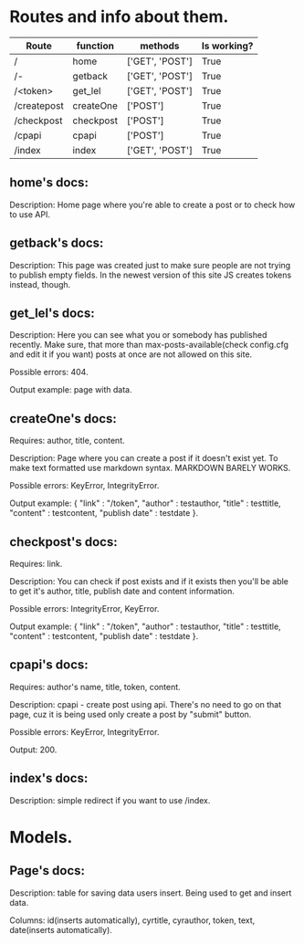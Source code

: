 # Routes and info about them.

| Route | function | methods | Is working? |
| ------------- | -------- | -------- | -------- |
| / | home | ['GET', 'POST'] | True |
| /- | getback | ['GET', 'POST'] | True |
| /\<token\> | get_lel | ['GET', 'POST'] | True |
| /createpost | createOne | ['POST'] | True |
| /checkpost | checkpost | ['POST'] | True |
| /cpapi | cpapi | ['POST'] | True |
| /index | index | ['GET', 'POST'] | True |

## home's docs:

Description: Home page where you're able to create a post or to check how to use API.


## getback's docs:

Description: This page was created just to make sure people are not trying to publish empty fields. In the newest version of this site JS creates tokens instead, though.


## get_lel's docs:

Description: Here you can see what you or somebody has published recently. Make sure, that more than max-posts-available(check config.cfg and edit it if you want) posts at once are not allowed on this site.

Possible errors: 404.

Output example: page with data.


## createOne's docs:

Requires: author, title, content.

Description: Page where you can create a post if it doesn't exist yet. To make text formatted use markdown syntax. MARKDOWN BARELY WORKS.

Possible errors: KeyError, IntegrityError.

Output example: { "link" : "/token", "author" : testauthor, "title" : testtitle, "content" : testcontent, "publish date" : testdate }.


## checkpost's docs:

Requires: link.

Description: You can check if post exists and if it exists then you'll be able to get it's author, title, publish date and content information.

Possible errors: IntegrityError, KeyError.

Output example: { "link" : "/token", "author" : testauthor, "title" : testtitle, "content" : testcontent, "publish date" : testdate }.


## cpapi's docs:

Requires: author's name, title, token, content.

Description: cpapi - create post using api. There's no need to go on that page, cuz it is being used only create a post by "submit" button.

Possible errors: KeyError, IntegrityError.

Output: 200.


## index's docs:

Description: simple redirect if you want to use /index.



# Models.

## Page's docs:

Description: table for saving data users insert. Being used to get and insert data.

Columns: id(inserts automatically), cyrtitle, cyrauthor, token, text, date(inserts automatically).

